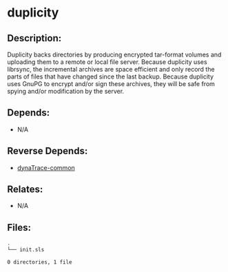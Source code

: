 # duplicity

## Description:

Duplicity backs directories by producing encrypted tar-format volumes and uploading them to a remote or local file server. Because duplicity uses librsync, the incremental archives are space efficient and only record the parts of files that have changed since the last backup. Because duplicity uses GnuPG to encrypt and/or sign these archives, they will be safe from spying and/or modification by the server.

## Depends:

  -  N/A

## Reverse Depends:

  -  [dynaTrace-common](salt/dynaTrace-common)

## Relates:

  -  N/A

## Files:

```bash
.
└── init.sls

0 directories, 1 file
```
